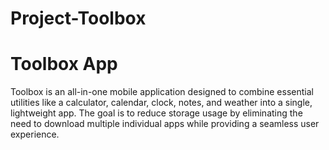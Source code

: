 # Project-Toolbox
# Toolbox App
Toolbox is an all-in-one mobile application designed to combine essential utilities like a calculator, calendar, clock, notes, and weather into a single, lightweight app. The goal is to reduce storage usage by eliminating the need to download multiple individual apps while providing a seamless user experience.
